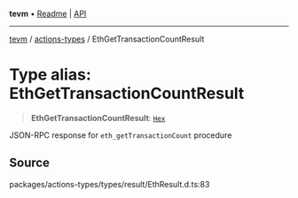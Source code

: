 **tevm** • [Readme](../../README.md) \| [API](../../modules.md)

***

[tevm](../../README.md) / [actions-types](../README.md) / EthGetTransactionCountResult

# Type alias: EthGetTransactionCountResult

> **EthGetTransactionCountResult**: [`Hex`](Hex.md)

JSON-RPC response for `eth_getTransactionCount` procedure

## Source

packages/actions-types/types/result/EthResult.d.ts:83
